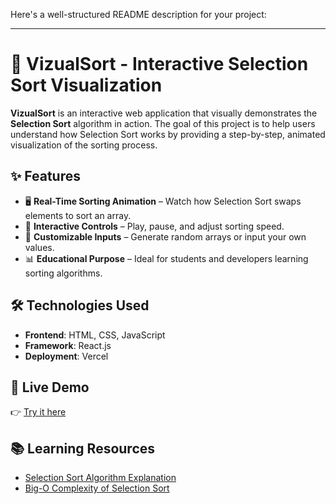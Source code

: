 Here's a well-structured README description for your project:  

---

# 🎨 VizualSort - Interactive Selection Sort Visualization  

**VizualSort** is an interactive web application that visually demonstrates the **Selection Sort** algorithm in action. The goal of this project is to help users understand how Selection Sort works by providing a step-by-step, animated visualization of the sorting process.  

## ✨ Features  

- 🖥️ **Real-Time Sorting Animation** – Watch how Selection Sort swaps elements to sort an array.  
- 🎨 **Interactive Controls** – Play, pause, and adjust sorting speed.  
- 🔢 **Customizable Inputs** – Generate random arrays or input your own values.  
- 📊 **Educational Purpose** – Ideal for students and developers learning sorting algorithms.  

## 🛠️ Technologies Used  

- **Frontend**: HTML, CSS, JavaScript  
- **Framework**: React.js  
- **Deployment**: Vercel  

## 🚀 Live Demo  

👉 [Try it here](https://vizual-sort.vercel.app/selection)  


## 📚 Learning Resources  

- [Selection Sort Algorithm Explanation](https://en.wikipedia.org/wiki/Selection_sort)  
- [Big-O Complexity of Selection Sort](https://www.geeksforgeeks.org/selection-sort/)  

